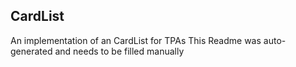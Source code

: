 ## CardList
An implementation of an CardList for TPAs
This Readme was auto-generated and needs to be filled manually

